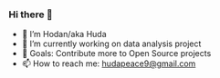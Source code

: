 ### Hi there 👋

- 🔭 I’m Hodan/aka Huda
- 🌱 I’m currently working on data analysis project
- 🥅 Goals: Contribute more to Open Source projects
- 📫 How to reach me: hudapeace9@gmail.com
